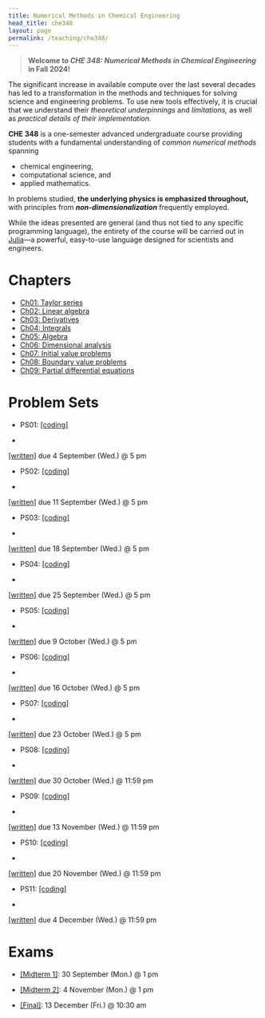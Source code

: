 ```yaml
---
title: Numerical Methods in Chemical Engineering
head_title: che348
layout: page
permalink: /teaching/che348/
---
```


> __Welcome to *CHE 348: Numerical Methods in Chemical Engineering* in Fall 2024!__

The significant increase in available compute over the last several decades has led to a transformation in the methods and techniques for solving science and engineering
problems. To use new tools effectively, it is crucial that we understand their *theoretical underpinnings* and *limitations,* as well as *practical details of their implementation.*

__CHE 348__ is a one-semester advanced undergraduate course providing students with a fundamental understanding of *common numerical methods* spanning

* chemical engineering,
* computational science, and
* applied mathematics.

In problems studied, __the underlying physics is emphasized throughout,__ with principles from __*non-dimensionalization*__ frequently employed.

While the ideas presented are general (and thus not tied to any specific programming language), the entirety of the course will be carried out in [Julia](https://julialang.org/)—a powerful, easy-to-use language designed for scientists and engineers.


# Chapters

- [Ch01: Taylor series](ch01-taylor-series.html)
- [Ch02: Linear algebra](ch02-linear-algebra.html)
- [Ch03: Derivatives](ch03-derivatives.html)
- [Ch04: Integrals](ch04-integrals.html)
- [Ch05: Algebra](ch05-algebra.html)
- [Ch06: Dimensional analysis](ch06-dimensions.html)
- [Ch07: Initial value problems](ch07-ivp.html)
- [Ch08: Boundary value problems](ch08-bvp.html)
- [Ch09: Partial differential equations](ch09-pde.html)


# Problem Sets

- PS01:
[[coding]](ps01-qs.html)
+
[[written]](https://utexas.box.com/s/1uovknt55qymb12h1jwo817bd0vux8q5)
due 4 September (Wed.) @ 5 pm

- PS02:
[[coding]](ps02-qs.html)
+
[[written]](https://utexas.box.com/s/f8pcjul74tmbb4miyncy7ifzeg16esbf)
due 11 September (Wed.) @ 5 pm

- PS03:
[[coding]](ps03-qs.html)
+
[[written]](https://utexas.box.com/s/92d8tzwc1glbb08jq4ar0s0inij6mdbu)
due 18 September (Wed.) @ 5 pm

- PS04:
[[coding]](ps04-qs.html)
+
[[written]](https://utexas.box.com/s/4kqcwboax7qjh1ncggzjgg97chfs62pe)
due 25 September (Wed.) @ 5 pm

- PS05:
[[coding]](ps05-qs.html)
+
[[written]](https://utexas.box.com/s/yjvmfiwtqvudnecpdctd7u5mt89okt26)
due 9 October (Wed.) @ 5 pm

- PS06:
[[coding]](ps06-qs.html)
+
[[written]](https://utexas.box.com/s/hyfrshq6jfsh1glqmdotsw7khm1quohb)
due 16 October (Wed.) @ 5 pm

- PS07:
[[coding]](ps07-qs.html)
+
[[written]](https://utexas.box.com/s/syc6mq2hkraoedwixrh84enc7z1nvkyc)
due 23 October (Wed.) @ 5 pm

- PS08:
[[coding]](ps08-qs.html)
+
[[written]](https://utexas.box.com/s/f92d6qnb1syhgdt3vj9ycc6ejulofsri)
due 30 October (Wed.) @ 11:59 pm

- PS09:
[[coding]](ps09-qs.html)
+
[[written]](https://utexas.box.com/s/nrg5vlm10865u7whv0j9y5xoqe30ugzw)
due 13 November (Wed.) @ 11:59 pm

- PS10:
[[coding]](ps10-qs.html)
+
[[written]](https://utexas.box.com/s/euv88ekzy14q7eq0i9irlxhfzmhvjpv4)
due 20 November (Wed.) @ 11:59 pm

- PS11:
[[coding]](ps11-qs.html)
+
[[written]](https://utexas.box.com/s/6wxrzd3px2qqkry5w5jm77f9j49yr3ga)
due 4 December (Wed.) @ 11:59 pm


# Exams

- [[Midterm 1]](https://utexas.box.com/s/jk1w45xafqcf2v7ay1xt443b5azuv1m3):
30 September (Mon.) @ 1 pm

- [[Midterm 2]](https://utexas.box.com/s/0xtjwzs3vlytuendxf8b247bee8o2xey):
4 November (Mon.) @ 1 pm

- [[Final]](https://utexas.box.com/s/jn5kowj8m6qto2d5aogkhqgwhjgz86kz):
13 December (Fri.) @ 10:30 am

